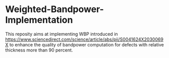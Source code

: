 # Weighted-Bandpower-Implementation
This reposity aims at implementing WBP introduced in https://www.sciencedirect.com/science/article/abs/pii/S0041624X2030069X to enhance the quality of bandpower computation for defects with relative thickness more than 90 percent.
